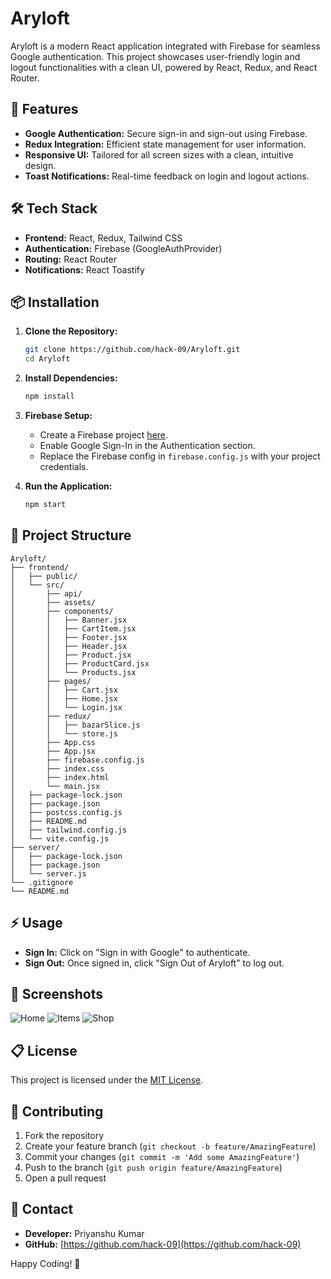# Aryloft

Aryloft is a modern React application integrated with Firebase for seamless Google authentication. This project showcases user-friendly login and logout functionalities with a clean UI, powered by React, Redux, and React Router.

## 🚀 Features

- **Google Authentication:** Secure sign-in and sign-out using Firebase.
- **Redux Integration:** Efficient state management for user information.
- **Responsive UI:** Tailored for all screen sizes with a clean, intuitive design.
- **Toast Notifications:** Real-time feedback on login and logout actions.

## 🛠️ Tech Stack

- **Frontend:** React, Redux, Tailwind CSS
- **Authentication:** Firebase (GoogleAuthProvider)
- **Routing:** React Router
- **Notifications:** React Toastify

## 📦 Installation

1. **Clone the Repository:**

   ```bash
   git clone https://github.com/hack-09/Aryloft.git
   cd Aryloft
   ```

2. **Install Dependencies:**

   ```bash
   npm install
   ```

3. **Firebase Setup:**

   - Create a Firebase project [here](https://console.firebase.google.com/).
   - Enable Google Sign-In in the Authentication section.
   - Replace the Firebase config in `firebase.config.js` with your project credentials.

4. **Run the Application:**

   ```bash
   npm start
   ```

## 📂 Project Structure

```
Aryloft/
├── frontend/
│   ├── public/
│   └── src/
│       ├── api/
│       ├── assets/
│       ├── components/
│       │   ├── Banner.jsx
│       │   ├── CartItem.jsx
│       │   ├── Footer.jsx
│       │   ├── Header.jsx
│       │   ├── Product.jsx
│       │   ├── ProductCard.jsx
│       │   └── Products.jsx
│       ├── pages/
│       │   ├── Cart.jsx
│       │   ├── Home.jsx
│       │   └── Login.jsx
│       ├── redux/
│       │   ├── bazarSlice.js
│       │   └── store.js
│       ├── App.css
│       ├── App.jsx
│       ├── firebase.config.js
│       ├── index.css
│       ├── index.html
│       └── main.jsx
│   ├── package-lock.json
│   ├── package.json
│   ├── postcss.config.js
│   ├── README.md
│   ├── tailwind.config.js
│   └── vite.config.js
├── server/
│   ├── package-lock.json
│   ├── package.json
│   └── server.js
└── .gitignore
└── README.md
```

## ⚡ Usage

- **Sign In:** Click on "Sign in with Google" to authenticate.
- **Sign Out:** Once signed in, click "Sign Out of Aryloft" to log out.

## 🎨 Screenshots

![Home](https://github.com/user-attachments/assets/b188c298-4898-447f-9a84-b424e196e7df)
![Items](https://github.com/user-attachments/assets/a2c5b013-3ecb-4c4d-8882-6f0db921d786)
![Shop](https://github.com/user-attachments/assets/60fe7d87-7aa0-4f36-9a4a-4fed3e56daf9)

## 📋 License

This project is licensed under the [MIT License](LICENSE).

## 🙌 Contributing

1. Fork the repository
2. Create your feature branch (`git checkout -b feature/AmazingFeature`)
3. Commit your changes (`git commit -m 'Add some AmazingFeature'`)
4. Push to the branch (`git push origin feature/AmazingFeature`)
5. Open a pull request

## 💬 Contact

- **Developer:** Priyanshu Kumar
- **GitHub:** [https://github.com/hack-09](https://github.com/hack-09)

Happy Coding! 🚀
